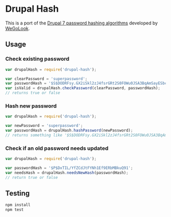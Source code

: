 # Drupal Hash

This is a port of the [Drupal 7 password hashing algorithms](https://github.com/drupal/drupal/blob/7.x/includes/password.inc) developed by [WeGoLook](https://www.wegolook.com).

## Usage

### Check existing password

```javascript
var drupalHash = require('drupal-hash');

var clearPassword = 'superpassword';
var passwordHash = '$S$DODRFsy.GX2iSkl2zJ4fsrGRt2S0FOWu0JSA3BqAmSayESbcY3w9';
var isValid = drupalHash.checkPassword(clearPassword, passwordHash);
// returns true or false
```

### Hash new password

```javascript
var drupalHash = require('drupal-hash');

var newPassword = 'superpassword';
var passwordHash = drupalHash.hashPassword(newPassword);
// returns something like '$S$DODRFsy.GX2iSkl2zJ4fsrGRt2S0FOWu0JSA3BqAmSayESbcY3w9'
```

### Check if an old password needs updated

```javascript
var drupalHash = require('drupal-hash');

var passwordHash = '$P$DxTIL/YfZCdJtFYNh1Ef9ERbMBkuQ91';
var needsHash = drupalHash.needsNewHash(passwordHash);
// return true or false
```

## Testing

```sh
npm install
npm test
```
